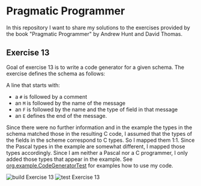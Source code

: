 # Pragmatic Programmer

In this repository I want to share my solutions to the exercises provided by the book "Pragmatic Programmer" by Andrew Hunt and David Thomas. 

## Exercise 13
Goal of exercise 13 is to write a code generator for a given schema. The exercise defines the schema as follows: 

A line that starts with: 
* a `#` is followed by a comment
* an `M` is followed by the name of the message
* an `F` is followed by the name and the type of field in that message
* an `E` defines the end of the message.

Since there were no further information and in the example the types in the schema matched those in the resulting C code, I assumed that the types of the fields in the scheme correspond to C types. So I mapped them 1:1. Since the Pascal types in the example are somewhat different, I mapped those types accordingly. Since I am neither a Pascal nor a C programmer, I only added those types that appear in the example. See [org.example.CodeGeneratorTest](https://github.com/johannesn/pragmaticprogrammer/blob/master/Exercise13/src/test/java/org/example/CodeGeneratorTest.java) for examples how to use my code. 

![build Exercise 13](https://github.com/johannesn/pragmaticprogrammer/workflows/build%20Exercise%2013/badge.svg?branch=master)
![test Exercise 13](https://github.com/johannesn/pragmaticprogrammer/workflows/test%20Exercise%2013/badge.svg?branch=master)
